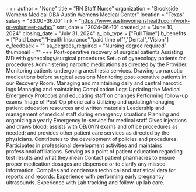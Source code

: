 +++
author = "None"
title = "RN Staff Nurse"
organization = "Brookside Womens Medical DBA Austin Womens Medical Center"
location = "Texas"
salary = "$33.00-$36.00"
link = "https://www.austinwomenshealth.com/work-or-volunteer-awhc/"
sort_date = "2024-06-10"
created_at = "June 10, 2024"
closing_date = "July 31, 2024"
a_job_type = ["Full Time"]
b_benefits = ["Paid Leave","Health Insurance","paid time off","Dental","Vision"]
c_feedback = ""
aa_degrees_required = "Nursing degree required"
thumbnail = ""
+++
Post-operative recovery of surgical patients
Assisting MD with gynecology/surgical procedures
Setup of gynecology patients for procedures
Administering narcotic medications as directed by the Provider.
Monitoring patients undergoing anesthesia services.
Drawing up narcotic medications before surgical sessions
Monitoring post-operative patients in our Recovery Room.
Managing and maintaining daily and central narcotic logs
Managing and maintaining Complication Logs
Updating the Medical Emergency Protocols and educating staff on changes
Performing follow-up exams
Triage of Post-Op phone calls
Utilizing and updating/managing patient education resources and written materials
Leadership and management of medical staff during emergency situations
Planning and organizing a yearly Emergency In-service for medical staff
Gives injections and draws blood; assists with OB/GYN exams and office procedures as needed; and provides other patient care services as directed by the physicians.
Contributes to the development of policies and procedures.
Participates in professional development activities and maintains professional affiliations.
Serving as a point of patient education regarding test results and what they mean
Contact patient pharmacies to ensure proper medication dosages are dispensed or to clarify any missed information.
Compiles and condenses technical and statistical data for reports and records.
Experience with performing early pregnancy ultrasounds.
Experience with Lab tracking and follow-up lab care.